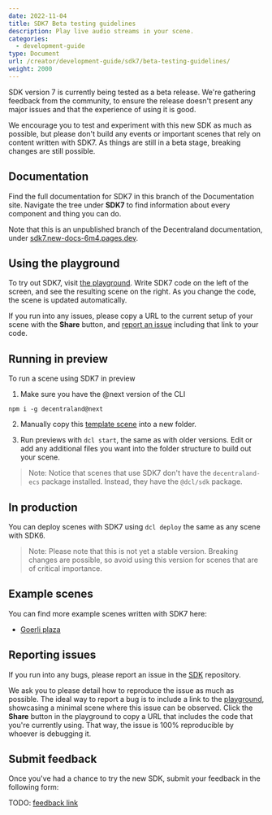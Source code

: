 ```yaml
---
date: 2022-11-04
title: SDK7 Beta testing guidelines
description: Play live audio streams in your scene.
categories:
  - development-guide
type: Document
url: /creator/development-guide/sdk7/beta-testing-guidelines/
weight: 2000
---
```



SDK version 7 is currently being tested as a beta release. We're gathering feedback from the community, to ensure the release doesn't present any major issues and that the experience of using it is good.

We encourage you to test and experiment with this new SDK as much as possible, but please don't build any events or important scenes that rely on content written with SDK7. As things are still in a beta stage, breaking changes are still possible.

## Documentation

Find the full documentation for SDK7 in this branch of the Documentation site. Navigate the tree under **SDK7** to find information about every component and thing you can do.

Note that this is an unpublished branch of the Decentraland documentation, under [sdk7.new-docs-6m4.pages.dev](https://sdk7.new-docs-6m4.pages.dev).

## Using the playground

To try out SDK7, visit [the playground](https://decentraland.github.io/sdk-playground/). Write SDK7 code on the left of the screen, and see the resulting scene on the right. As you change the code, the scene is updated automatically.

If you run into any issues, please copy a URL to the current setup of your scene with the **Share** button, and [report an issue](#reporting-issues) including that link to your code.


## Running in preview

To run a scene using SDK7 in preview

1) Make sure you have the @next version of the CLI

`npm i -g decentraland@next`

2) Manually copy this [template scene](https://github.com/decentraland/ecs7-template) into a new folder.

3) Run previews with `dcl start`, the same as with older versions. Edit or add any additional files you want into the folder structure to build out your scene. 

> Note: Notice that scenes that use SDK7 don't have the `decentraland-ecs` package installed. Instead, they have the `@dcl/sdk` package.

## In production

You can deploy scenes with SDK7 using `dcl deploy` the same as any scene with SDK6.

> Note: Please note that this is not yet a stable version. Breaking changes are possible, so avoid using this version for scenes that are of critical importance.

## Example scenes

You can find more example scenes written with SDK7 here:

- [Goerli plaza](https://github.com/decentraland-scenes/sdk7-goerli-plaza)


## Reporting issues

If you run into any bugs, please report an issue in the [SDK](https://github.com/decentraland/sdk/issues) repository.

We ask you to please detail how to reproduce the issue as much as possible. The ideal way to report a bug is to include a link to the [playground](https://decentraland.github.io/sdk-playground/), showcasing a minimal scene where this issue can be observed. Click the **Share** button in the playground to copy a URL that includes the code that you're currently using. That way, the issue is 100% reproducible by whoever is debugging it.


## Submit feedback

Once you've had a chance to try the new SDK, submit your feedback in the following form:

TODO: [feedback link]()